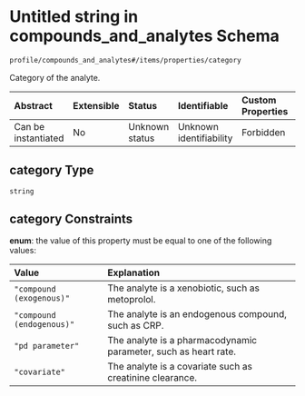 # Untitled string in compounds\_and\_analytes Schema

```txt
profile/compounds_and_analytes#/items/properties/category
```

Category of the analyte.

| Abstract            | Extensible | Status         | Identifiable            | Custom Properties | Additional Properties | Access Restrictions | Defined In                                                                                                    |
| :------------------ | :--------- | :------------- | :---------------------- | :---------------- | :-------------------- | :------------------ | :------------------------------------------------------------------------------------------------------------ |
| Can be instantiated | No         | Unknown status | Unknown identifiability | Forbidden         | Allowed               | none                | [compounds\_and\_analytes.schema.json\*](../../out/compounds_and_analytes.schema.json "open original schema") |

## category Type

`string`

## category Constraints

**enum**: the value of this property must be equal to one of the following values:

| Value                     | Explanation                                                     |
| :------------------------ | :-------------------------------------------------------------- |
| `"compound (exogenous)"`  | The analyte is a xenobiotic, such as metoprolol.                |
| `"compound (endogenous)"` | The analyte is an endogenous compound, such as CRP.             |
| `"pd parameter"`          | The analyte is a pharmacodynamic parameter, such as heart rate. |
| `"covariate"`             | The analyte is a covariate such as creatinine clearance.        |
